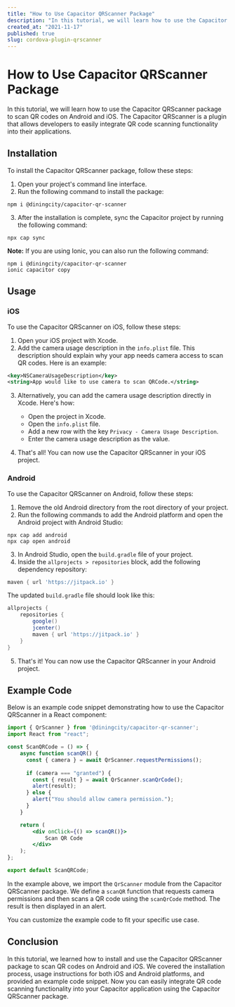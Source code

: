 ```yaml
---
title: "How to Use Capacitor QRScanner Package"
description: "In this tutorial, we will learn how to use the Capacitor QRScanner package to scan QR codes on Android and iOS."
created_at: "2021-11-17"
published: true
slug: cordova-plugin-qrscanner
---
```


# How to Use Capacitor QRScanner Package

In this tutorial, we will learn how to use the Capacitor QRScanner package to scan QR codes on Android and iOS. The Capacitor QRScanner is a plugin that allows developers to easily integrate QR code scanning functionality into their applications.

## Installation

To install the Capacitor QRScanner package, follow these steps:

1. Open your project's command line interface.
2. Run the following command to install the package:

```shell
npm i @diningcity/capacitor-qr-scanner
```

3. After the installation is complete, sync the Capacitor project by running the following command:

```shell
npx cap sync
```

**Note:** If you are using Ionic, you can also run the following command:

```shell
npm i @diningcity/capacitor-qr-scanner
ionic capacitor copy
```

## Usage

### iOS

To use the Capacitor QRScanner on iOS, follow these steps:

1. Open your iOS project with Xcode.
2. Add the camera usage description in the `info.plist` file. This description should explain why your app needs camera access to scan QR codes. Here is an example:

```xml
<key>NSCameraUsageDescription</key>
<string>App would like to use camera to scan QRCode.</string>
```

3. Alternatively, you can add the camera usage description directly in Xcode. Here's how:

   - Open the project in Xcode.
   - Open the `info.plist` file.
   - Add a new row with the key `Privacy - Camera Usage Description`.
   - Enter the camera usage description as the value.

4. That's all! You can now use the Capacitor QRScanner in your iOS project.

### Android

To use the Capacitor QRScanner on Android, follow these steps:

1. Remove the old Android directory from the root directory of your project.
2. Run the following commands to add the Android platform and open the Android project with Android Studio:

```shell
npx cap add android
npx cap open android
```

3. In Android Studio, open the `build.gradle` file of your project.
4. Inside the `allprojects > repositories` block, add the following dependency repository:

```groovy
maven { url 'https://jitpack.io' }
```

The updated `build.gradle` file should look like this:

```groovy
allprojects {
    repositories {
        google()
        jcenter()
        maven { url 'https://jitpack.io' }
    }
}
```

5. That's it! You can now use the Capacitor QRScanner in your Android project.

## Example Code

Below is an example code snippet demonstrating how to use the Capacitor QRScanner in a React component:

```jsx
import { QrScanner } from '@diningcity/capacitor-qr-scanner';
import React from "react";

const ScanQRCode = () => {
    async function scanQR() {
      const { camera } = await QrScanner.requestPermissions();
      
      if (camera === "granted") {
        const { result } = await QrScanner.scanQrCode();
        alert(result);
      } else {
        alert("You should allow camera permission.");
      }
    }

    return (
        <div onClick={() => scanQR()}>
            Scan QR Code
        </div>
    );
};

export default ScanQRCode;
```

In the example above, we import the `QrScanner` module from the Capacitor QRScanner package. We define a `scanQR` function that requests camera permissions and then scans a QR code using the `scanQrCode` method. The result is then displayed in an alert.

You can customize the example code to fit your specific use case.

## Conclusion

In this tutorial, we learned how to install and use the Capacitor QRScanner package to scan QR codes on Android and iOS. We covered the installation process, usage instructions for both iOS and Android platforms, and provided an example code snippet. Now you can easily integrate QR code scanning functionality into your Capacitor application using the Capacitor QRScanner package.
